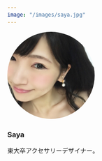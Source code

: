 ```yaml
---
image: "/images/saya.jpg"
---
```


<img src="/images/saya.jpg" width="200" height="200" style="border-radius: 50%;"/>

### Saya

東大卒アクセサリーデザイナー。